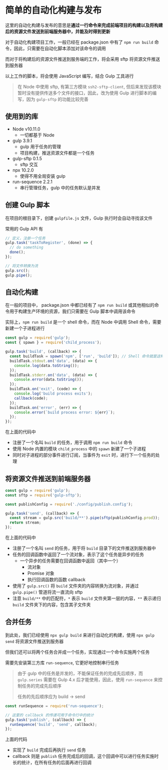 # 简单的自动化构建与发布

这里的自动化构建与发布的意思是**通过一行命令来完成前端项目的构建以及将构建后的资源文件发送到前端服务器中，并能及时得到更新**

对于自动化构建项目工作，一般已经在 package.json 中有了 `npm run build` 命令，因此，只需要在自动化脚本添加对该命令的调用

而对于将构建后的资源文件推送到服务端的工作，将会采用 sftp 将资源文件推送到服务器

以上工作的脚本，将会使用 JavaScript 编写，结合 Gulp 工具进行

> 在 Node 中使用 sftp, 有第三方模块 `ssh2-sftp-client`, 但后来发现该模块暂时没有提供传送多个文件的接口，因此，改为使用 Gulp 进行脚本的编写，因为 `gulp-sftp` 的功能比较完善

## 使用到的库

- Node v10.11.0
    - 一切都基于 Node
- gulp 3.9.1
    - gulp 用于任务的管理
    - 项目构建，推送资源文件都是一个任务
- gulp-sftp 0.1.5
    - sftp 交互
- npx 10.2.0
    - 使得不用全局安装 gulp
- run-sequence 2.2.1
    - 串行管理任务，gulp 中的任务默认是并发

## 创建 Gulp 脚本

在项目的根目录下，创建 `gulpfile.js` 文件，Gulp 执行时会自动寻找该文件

常用的 Gulp API 有

```js
// 定义，注册一个任务
gulp.task('taskToRegister', (done) => {
  // do something
  done();
});
```

```js
// 将文件转换为流
gulp.src();
gulp.pipe();
```

## 自动化构建

在一般的项目中， package.json 中都已经有了 `npm run build` 或其他相似的命令用于构建生产环境的资源，我们只需要在 Gulp 脚本中调用该命令

实际上，`npm run build` 是一个 shell 命令，而在 Node 中调用 Shell 命令，需要新建一个子进程进行

```js
const gulp = require('gulp');
const { spawn } = require('child_process');

gulp.task('build', (callback) => {
  const buildTask = spawn('npm', ['run', 'build']); // Shell 命令就是这样子传进去了
  buildTask.stdout.on('data', (data) => {
    console.log(data.toString());
  });
  buildTask.stderr.on('data', (data) => {
    console.error(data.toString());
  });
  buildTask.on('exit', (code) => {
    console.log('build process exits');
    callback(code);
  });
  buildTask.on('error', (err) => {
    console.error(`build process error: ${err}`);
  });
});
```

在上面的代码中

- 注册了一个名叫 `build` 的任务，用于调用 `npm run build` 命令
- 使用 Node 内置的模块 `child_process` 中的 `spawn` 新建了一个子进程
- 同时对子进程的部分事件进行订阅，当事件为 `exit` 时，进行下一个任务的处理

## 将资源文件推送到前端服务器

```js
const gulp = require('gulp');
const sftp = require('gulp-sftp');

const publishConfig = require('./config/publish.config');

gulp.task('send', (callback) => {
  const stream = gulp.src('build/**').pipe(sftp(publishConfig.prod));
  return stream;
});
```

在上面的代码中

- 注册了一个名叫 `send` 的任务，用于将 `build` 目录下的文件推送到服务器中
- 任务的回调函数中返回了一个流对象，表示了这个任务是异步的任务
    - 一个异步的任务需要在回调函数中返回（其中一个）
        - 流对象
        - Promise 对象
        - 执行回调函数的函数 callback
- 使用了 `gulp.src()` 将 `build` 文件夹的内容转换为流对象，并通过 `gulp.pipe()` 管道将流一直流向 sftp
- 注意 `build/**` 中的匹配符，`*` 表示 `build` 文件夹第一层的内容，`**` 表示递归 `build` 文件夹下的内容，包含其子文件夹

## 合并任务

到此处，我们已经使用 `npx gulp build` 来进行自动化的构建，使用 `npx gulp send` 将资源文件推送到服务器

但我们还可以将两个任务合并成一个任务，实现通过一个命令实施两个任务

需要先安装第三方库 `run-sequence`, 它更好地控制串行任务

> 由于 gulp 中的任务是并发的，不能保证任务的完成先后顺序，而 `gulp.series` 需要在 Gulp 4.x 后才能使用，因此，使用 `run-sequence` 来控制任务的完成先后顺序
> 
> 任务的先后顺序应为 build -> send

```js
const runSequence = require('run-sequence');

// 这里的 callback 的传递可用于命令行中的统计
gulp.task('publish', (callback) => {
  runSequence('build', 'send', callback);
});
```

上面的代码

- 实现了 `build` 完成后再执行 `send` 任务
- callback 则是 `publish` 任务完成后的回调，这个回调中可以进行任务实施时长的统计，在所有任务的后面再进行回调

